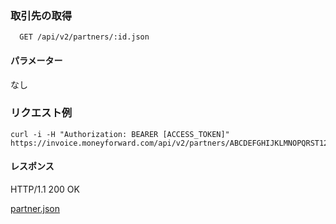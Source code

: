 ### 取引先の取得
```
  GET /api/v2/partners/:id.json
```

#### パラメーター
なし

### リクエスト例
```
curl -i -H "Authorization: BEARER [ACCESS_TOKEN]" https://invoice.moneyforward.com/api/v2/partners/ABCDEFGHIJKLMNOPQRST123.json
```

#### レスポンス
HTTP/1.1 200 OK

[partner.json](./responses/partner.json)
